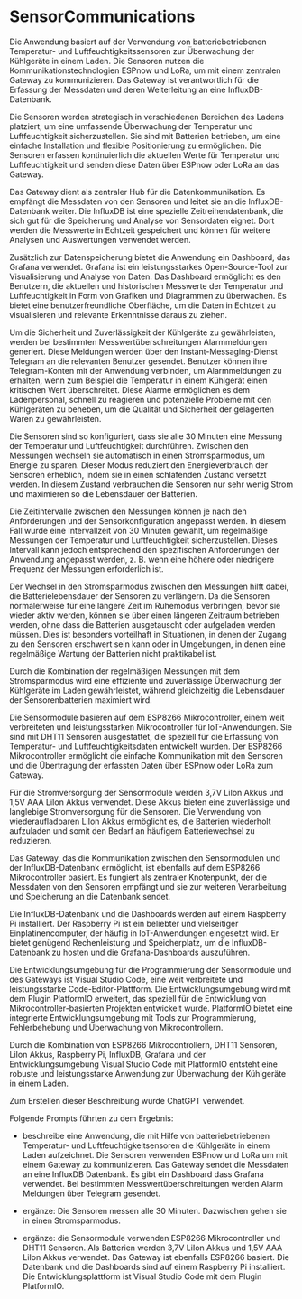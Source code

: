 # SensorCommunications
Die Anwendung basiert auf der Verwendung von batteriebetriebenen Temperatur- und Luftfeuchtigkeitssensoren zur Überwachung der Kühlgeräte in einem Laden. Die Sensoren nutzen die Kommunikationstechnologien ESPnow und LoRa, um mit einem zentralen Gateway zu kommunizieren. Das Gateway ist verantwortlich für die Erfassung der Messdaten und deren Weiterleitung an eine InfluxDB-Datenbank.

Die Sensoren werden strategisch in verschiedenen Bereichen des Ladens platziert, um eine umfassende Überwachung der Temperatur und Luftfeuchtigkeit sicherzustellen. Sie sind mit Batterien betrieben, um eine einfache Installation und flexible Positionierung zu ermöglichen. Die Sensoren erfassen kontinuierlich die aktuellen Werte für Temperatur und Luftfeuchtigkeit und senden diese Daten über ESPnow oder LoRa an das Gateway.

Das Gateway dient als zentraler Hub für die Datenkommunikation. Es empfängt die Messdaten von den Sensoren und leitet sie an die InfluxDB-Datenbank weiter. Die InfluxDB ist eine spezielle Zeitreihendatenbank, die sich gut für die Speicherung und Analyse von Sensordaten eignet. Dort werden die Messwerte in Echtzeit gespeichert und können für weitere Analysen und Auswertungen verwendet werden.

Zusätzlich zur Datenspeicherung bietet die Anwendung ein Dashboard, das Grafana verwendet. Grafana ist ein leistungsstarkes Open-Source-Tool zur Visualisierung und Analyse von Daten. Das Dashboard ermöglicht es den Benutzern, die aktuellen und historischen Messwerte der Temperatur und Luftfeuchtigkeit in Form von Grafiken und Diagrammen zu überwachen. Es bietet eine benutzerfreundliche Oberfläche, um die Daten in Echtzeit zu visualisieren und relevante Erkenntnisse daraus zu ziehen.

Um die Sicherheit und Zuverlässigkeit der Kühlgeräte zu gewährleisten, werden bei bestimmten Messwertüberschreitungen Alarmmeldungen generiert. Diese Meldungen werden über den Instant-Messaging-Dienst Telegram an die relevanten Benutzer gesendet. Benutzer können ihre Telegram-Konten mit der Anwendung verbinden, um Alarmmeldungen zu erhalten, wenn zum Beispiel die Temperatur in einem Kühlgerät einen kritischen Wert überschreitet. Diese Alarme ermöglichen es dem Ladenpersonal, schnell zu reagieren und potenzielle Probleme mit den Kühlgeräten zu beheben, um die Qualität und Sicherheit der gelagerten Waren zu gewährleisten.

Die Sensoren sind so konfiguriert, dass sie alle 30 Minuten eine Messung der Temperatur und Luftfeuchtigkeit durchführen. Zwischen den Messungen wechseln sie automatisch in einen Stromsparmodus, um Energie zu sparen. Dieser Modus reduziert den Energieverbrauch der Sensoren erheblich, indem sie in einen schlafenden Zustand versetzt werden. In diesem Zustand verbrauchen die Sensoren nur sehr wenig Strom und maximieren so die Lebensdauer der Batterien.

Die Zeitintervalle zwischen den Messungen können je nach den Anforderungen und der Sensorkonfiguration angepasst werden. In diesem Fall wurde eine Intervallzeit von 30 Minuten gewählt, um regelmäßige Messungen der Temperatur und Luftfeuchtigkeit sicherzustellen. Dieses Intervall kann jedoch entsprechend den spezifischen Anforderungen der Anwendung angepasst werden, z. B. wenn eine höhere oder niedrigere Frequenz der Messungen erforderlich ist.

Der Wechsel in den Stromsparmodus zwischen den Messungen hilft dabei, die Batterielebensdauer der Sensoren zu verlängern. Da die Sensoren normalerweise für eine längere Zeit im Ruhemodus verbringen, bevor sie wieder aktiv werden, können sie über einen längeren Zeitraum betrieben werden, ohne dass die Batterien ausgetauscht oder aufgeladen werden müssen. Dies ist besonders vorteilhaft in Situationen, in denen der Zugang zu den Sensoren erschwert sein kann oder in Umgebungen, in denen eine regelmäßige Wartung der Batterien nicht praktikabel ist.

Durch die Kombination der regelmäßigen Messungen mit dem Stromsparmodus wird eine effiziente und zuverlässige Überwachung der Kühlgeräte im Laden gewährleistet, während gleichzeitig die Lebensdauer der Sensorenbatterien maximiert wird.

Die Sensormodule basieren auf dem ESP8266 Mikrocontroller, einem weit verbreiteten und leistungsstarken Mikrocontroller für IoT-Anwendungen. Sie sind mit DHT11 Sensoren ausgestattet, die speziell für die Erfassung von Temperatur- und Luftfeuchtigkeitsdaten entwickelt wurden. Der ESP8266 Mikrocontroller ermöglicht die einfache Kommunikation mit den Sensoren und die Übertragung der erfassten Daten über ESPnow oder LoRa zum Gateway.

Für die Stromversorgung der Sensormodule werden 3,7V LiIon Akkus und 1,5V AAA LiIon Akkus verwendet. Diese Akkus bieten eine zuverlässige und langlebige Stromversorgung für die Sensoren. Die Verwendung von wiederaufladbaren LiIon Akkus ermöglicht es, die Batterien wiederholt aufzuladen und somit den Bedarf an häufigem Batteriewechsel zu reduzieren.

Das Gateway, das die Kommunikation zwischen den Sensormodulen und der InfluxDB-Datenbank ermöglicht, ist ebenfalls auf dem ESP8266 Mikrocontroller basiert. Es fungiert als zentraler Knotenpunkt, der die Messdaten von den Sensoren empfängt und sie zur weiteren Verarbeitung und Speicherung an die Datenbank sendet.

Die InfluxDB-Datenbank und die Dashboards werden auf einem Raspberry Pi installiert. Der Raspberry Pi ist ein beliebter und vielseitiger Einplatinencomputer, der häufig in IoT-Anwendungen eingesetzt wird. Er bietet genügend Rechenleistung und Speicherplatz, um die InfluxDB-Datenbank zu hosten und die Grafana-Dashboards auszuführen.

Die Entwicklungsumgebung für die Programmierung der Sensormodule und des Gateways ist Visual Studio Code, eine weit verbreitete und leistungsstarke Code-Editor-Plattform. Die Entwicklungsumgebung wird mit dem Plugin PlatformIO erweitert, das speziell für die Entwicklung von Mikrocontroller-basierten Projekten entwickelt wurde. PlatformIO bietet eine integrierte Entwicklungsumgebung mit Tools zur Programmierung, Fehlerbehebung und Überwachung von Mikrocontrollern.

Durch die Kombination von ESP8266 Mikrocontrollern, DHT11 Sensoren, LiIon Akkus, Raspberry Pi, InfluxDB, Grafana und der Entwicklungsumgebung Visual Studio Code mit PlatformIO entsteht eine robuste und leistungsstarke Anwendung zur Überwachung der Kühlgeräte in einem Laden.

Zum Erstellen dieser Beschreibung wurde ChatGPT verwendet.

Folgende Prompts führten zu dem Ergebnis:

- beschreibe eine Anwendung, die mit Hilfe von batteriebetriebenen Temperatur- und Luftfeuchtigkeitsensoren die Kühlgeräte in einem Laden aufzeichnet. Die Sensoren verwenden ESPnow und LoRa um mit einem Gateway zu kommunizieren. Das Gateway sendet die Messdaten an eine InfluxDB Datenbank. Es gibt ein Dashboard dass Grafana verwendet. Bei bestimmten Messwertüberschreitungen werden Alarm Meldungen über Telegram gesendet.

- ergänze: Die Sensoren messen alle 30 Minuten. Dazwischen gehen sie in einen Stromsparmodus.

- ergänze: die Sensormodule verwenden ESP8266 Mikrocontroller und DHT11 Sensoren. Als Batterien werden  3,7V  LiIon Akkus und 1,5V AAA LiIon Akkus verwendet. Das Gateway ist ebenfalls ESP8266 basiert. Die Datenbank und die Dashboards sind auf einem Raspberry Pi installiert. Die Entwicklungsplattform ist Visual Studio Code mit dem Plugin PlatformIO. 
